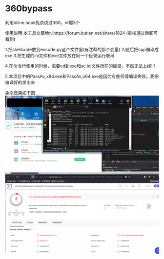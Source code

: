 # 360bypass
利用inline hook免杀绕过360，vt爆3个

使用说明
本工具文章地址https://forum.butian.net/share/1824 (审核通过后即可看到)

1.把shellcode放到encode.py这个文件里(有注释的那个变量)
2.随后把cpp编译成exe
3.把生成的ini文件和exe文件放在同一个目录运行既可

4.在命令行使用的时候，需要cd到exe和sc.ini文件所在的目录，不然无法上线!!!


5.本项目中的PassAv_x86.exe和PassAv_x64.exe是因为有些师傅编译失败，我把编译好的发出来

免杀效果如下图
![a](https://github.com/wz-wsl/360bypass/blob/main/finish.png)
![b](https://github.com/wz-wsl/360bypass/blob/main/finish2.png)
